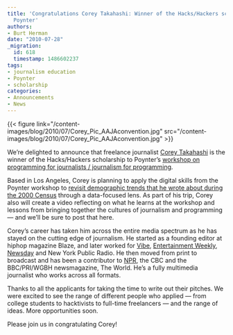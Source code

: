 ```yaml
---
title: 'Congratulations Corey Takahashi: Winner of the Hacks/Hackers scholarship to
  Poynter'
authors:
- Burt Herman
date: "2010-07-28"
_migration:
  id: 618
  timestamp: 1486602237
tags:
- journalism education
- Poynter
- scholarship
categories:
- Announcements
- News
---
```


{{< figure link="/content-images/blog/2010/07/Corey\_Pic\_AAJAconvention.jpg" src="/content-images/blog/2010/07/Corey\_Pic\_AAJAconvention.jpg" >}}

We&#8217;re delighted to announce that freelance journalist [Corey Takahashi][1] is the winner of the Hacks/Hackers scholarship to Poynter&#8217;s [workshop on programming for journalists / journalism for programming][2].

Based in Los Angeles, Corey is planning to apply the digital skills from the Poynter workshop to [revisit demographic trends that he wrote about during the 2000 Census][3] through a data-focused lens. As part of his trip, Corey also will create a video reflecting on what he learns at the workshop and lessons from bringing together the cultures of journalism and programming &#8212; and we&#8217;ll be sure to post that here.

Corey&#8217;s career has taken him across the entire media spectrum as he has stayed on the cutting edge of journalism. He started as a founding editor at hiphop magazine Blaze, and later worked for [Vibe][4], [Entertainment Weekly][5], [Newsday][6] and New York Public Radio. He then moved from print to broadcast and has been a contributor to [NPR][7], the CBC and the BBC/PRI/WGBH newsmagazine, The World. He&#8217;s a fully multimedia journalist who works across all formats.

Thanks to all the applicants for taking the time to write out their pitches. We were excited to see the range of different people who applied — from college students to hacktivists to full-time freelancers &#8212; and the range of ideas. More opportunities soon.

Please join us in congratulating Corey!

 [1]: http://coreytakahashi.com
 [2]: http://www.poynter.org/seminar/seminar.asp?id=5242&catid=149
 [3]: http://www.nytimes.com/2001/04/08/weekinreview/ideas-trends-selling-to-gen-y-a-far-cry-from-betty-crocker.html
 [4]: http://www.vibe.com/
 [5]: http://www.ew.com/ew/
 [6]: http://newsday.com
 [7]: http://www.npr.org